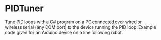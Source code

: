 # PIDTuner
Tune PID loops with a C# program on a PC connected over wired or wireless serial (any COM port) to the device running the PID loop.  Example code given for an Arduino device on a line following robot.
